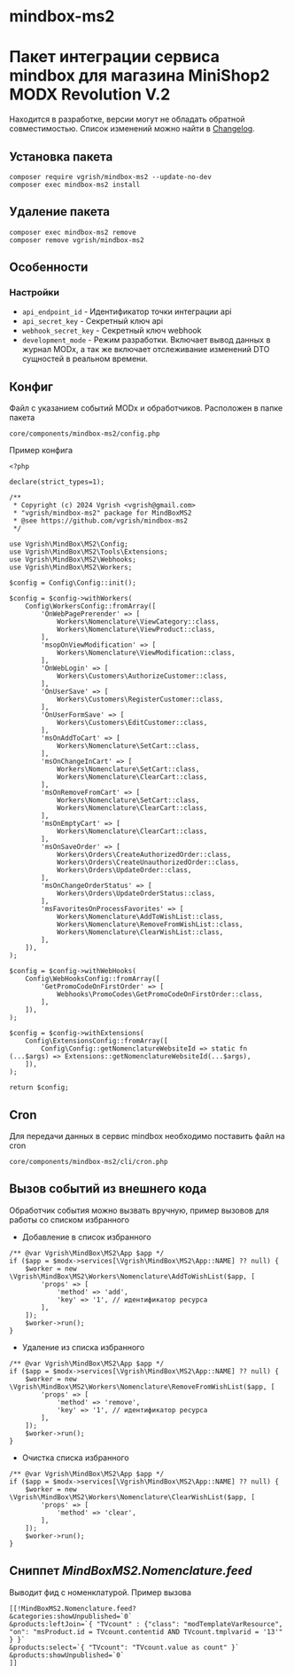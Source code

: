# mindbox-ms2

# Пакет интеграции сервиса mindbox для магазина MiniShop2 MODX Revolution V.2

Находится в разработке, версии могут не обладать обратной совместимостью. Список изменений можно найти
в [Changelog](CHANGELOG.md).

## Установка пакета
```
composer require vgrish/mindbox-ms2 --update-no-dev
composer exec mindbox-ms2 install
```

## Удаление пакета
```
composer exec mindbox-ms2 remove
composer remove vgrish/mindbox-ms2
```

## Особенности

### Настройки

* `api_endpoint_id` - Идентификатор точки интеграции api
* `api_secret_key` - Секретный ключ api
* `webhook_secret_key` - Секретный ключ webhook
* `development_mode` - Режим разработки. Включает вывод данных в журнал MODx, а так же включает отслеживание изменений DTO сущностей в реальном времени.

## Конфиг
Файл с указанием событий MODx и обработчиков. Расположен в папке пакета 
```
core/components/mindbox-ms2/config.php
```
Пример конфига

```
<?php

declare(strict_types=1);

/**
 * Copyright (c) 2024 Vgrish <vgrish@gmail.com>
 * "vgrish/mindbox-ms2" package for MindBoxMS2
 * @see https://github.com/vgrish/mindbox-ms2
 */

use Vgrish\MindBox\MS2\Config;
use Vgrish\MindBox\MS2\Tools\Extensions;
use Vgrish\MindBox\MS2\Webhooks;
use Vgrish\MindBox\MS2\Workers;

$config = Config\Config::init();

$config = $config->withWorkers(
    Config\WorkersConfig::fromArray([
        'OnWebPagePrerender' => [
            Workers\Nomenclature\ViewCategory::class,
            Workers\Nomenclature\ViewProduct::class,
        ],
        'msopOnViewModification' => [
            Workers\Nomenclature\ViewModification::class,
        ],
        'OnWebLogin' => [
            Workers\Customers\AuthorizeCustomer::class,
        ],
        'OnUserSave' => [
            Workers\Customers\RegisterCustomer::class,
        ],
        'OnUserFormSave' => [
            Workers\Customers\EditCustomer::class,
        ],
        'msOnAddToCart' => [
            Workers\Nomenclature\SetCart::class,
        ],
        'msOnChangeInCart' => [
            Workers\Nomenclature\SetCart::class,
            Workers\Nomenclature\ClearCart::class,
        ],
        'msOnRemoveFromCart' => [
            Workers\Nomenclature\SetCart::class,
            Workers\Nomenclature\ClearCart::class,
        ],
        'msOnEmptyCart' => [
            Workers\Nomenclature\ClearCart::class,
        ],
        'msOnSaveOrder' => [
            Workers\Orders\CreateAuthorizedOrder::class,
            Workers\Orders\CreateUnauthorizedOrder::class,
            Workers\Orders\UpdateOrder::class,
        ],
        'msOnChangeOrderStatus' => [
            Workers\Orders\UpdateOrderStatus::class,
        ],
        'msFavoritesOnProcessFavorites' => [
            Workers\Nomenclature\AddToWishList::class,
            Workers\Nomenclature\RemoveFromWishList::class,
            Workers\Nomenclature\ClearWishList::class,
        ],
    ]),
);

$config = $config->withWebHooks(
    Config\WebHooksConfig::fromArray([
        'GetPromoCodeOnFirstOrder' => [
            Webhooks\PromoCodes\GetPromoCodeOnFirstOrder::class,
        ],
    ]),
);

$config = $config->withExtensions(
    Config\ExtensionsConfig::fromArray([
        Config\Config::getNomenclatureWebsiteId => static fn (...$args) => Extensions::getNomenclatureWebsiteId(...$args),
    ]),
);

return $config;
```

## Cron
Для передачи данных в сервис mindbox необходимо поставить файл на cron
```
core/components/mindbox-ms2/cli/cron.php
```

## Вызов событий из внешнего кода 
Обработчик события можно вызвать вручную, пример вызовов для работы со списком избранного

- Добавление в список избранного
```
/** @var Vgrish\MindBox\MS2\App $app */
if ($app = $modx->services[\Vgrish\MindBox\MS2\App::NAME] ?? null) {
    $worker = new \Vgrish\MindBox\MS2\Workers\Nomenclature\AddToWishList($app, [
        'props' => [
            'method' => 'add',
            'key' => '1', // идентификатор ресурса
        ],
    ]);
    $worker->run();
}
```

- Удаление из списка избранного
```
/** @var Vgrish\MindBox\MS2\App $app */
if ($app = $modx->services[\Vgrish\MindBox\MS2\App::NAME] ?? null) {
    $worker = new \Vgrish\MindBox\MS2\Workers\Nomenclature\RemoveFromWishList($app, [
        'props' => [
            'method' => 'remove',
            'key' => '1', // идентификатор ресурса
        ],
    ]);
    $worker->run();
}
```
- Очистка списка избранного
```
/** @var Vgrish\MindBox\MS2\App $app */
if ($app = $modx->services[\Vgrish\MindBox\MS2\App::NAME] ?? null) {
    $worker = new \Vgrish\MindBox\MS2\Workers\Nomenclature\ClearWishList($app, [
        'props' => [
            'method' => 'clear',
        ],
    ]);
    $worker->run();
}

```

## Сниппет *MindBoxMS2.Nomenclature.feed*
Выводит фид с номенклатурой. Пример вызова
```
[[!MindBoxMS2.Nomenclature.feed?
&categories:showUnpublished=`0`
&products:leftJoin=`{ "TVcount" : {"class": "modTemplateVarResource", "on": "msProduct.id = TVcount.contentid AND TVcount.tmplvarid = '13'" } }`
&products:select=`{ "TVcount": "TVcount.value as count" }`
&products:showUnpublished=`0`
]]
```